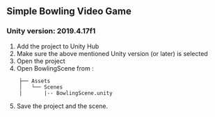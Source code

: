 ##  Simple Bowling Video Game
### Unity version: 2019.4.17f1

1. Add the project to Unity Hub
2. Make sure the above mentioned Unity version (or later) is selected 
3. Open the project
4. Open BowlingScene from :
```
	├── Assets
	│   └── Scenes
	|       |-- BowlingScene.unity
```
5. Save the project and the scene.

